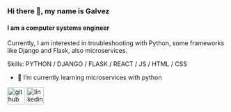 ### Hi there 👋, my name is Galvez
#### I am a computer systems engineer
Currently, I am interested in troubleshooting with Python, some frameworks like Django and Flask, also microservices.

Skills: PYTHON / DJANGO / FLASK / REACT / JS / HTML / CSS

- 🌱 I’m currently learning microservices with python 


[<img src='https://cdn.jsdelivr.net/npm/simple-icons@3.0.1/icons/github.svg' alt='github' height='40'>](https://github.com/Galvezyos)  [<img src='https://cdn.jsdelivr.net/npm/simple-icons@3.0.1/icons/linkedin.svg' alt='linkedin' height='40'>](https://www.linkedin.com/in/josé-iván-gálvez-camacho-265a2a186/)  



